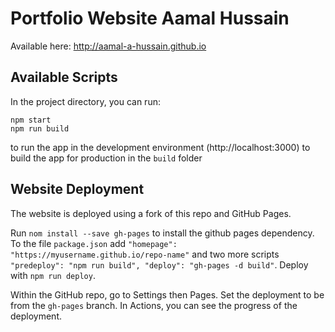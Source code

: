# Portfolio Website Aamal Hussain

Available here: http://aamal-a-hussain.github.io

## Available Scripts
In the project directory, you can run:

```
npm start
npm run build

```
to run the app in the development environment (http://localhost:3000)
to build the app for production in the `build` folder


## Website Deployment

The website is deployed using a fork of this repo and GitHub Pages.

Run `nom install --save gh-pages` to install the github pages dependency.
To the file `package.json` add `"homepage": "https://myusername.github.io/repo-name"` and two more scripts `"predeploy": "npm run build", "deploy": "gh-pages -d build"`.
Deploy with `npm run deploy`.

Within the GitHub repo, go to Settings then Pages. Set the deployment to be from the `gh-pages` branch.
In Actions, you can see the progress of the deployment.

